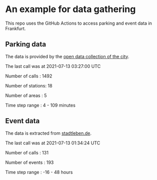 # An example for data gathering

This repo uses the GitHub Actions to access parking and event data in Frankfurt.

## Parking data
The data is provided by the [open data collection of the city](https://www.offenedaten.frankfurt.de/).

The last call was at 2021-07-13 03:27:00 UTC

Number of calls   : 1492

Number of stations:   18

Number of areas   :    5

Time step range   :    4 -  109 minutes


## Event data
The data is extracted from [stadtleben.de](https://stadtleben.de/frankfurt/).

The last call was at 2021-07-13 01:34:24 UTC

Number of calls   : 131

Number of events  : 193

Time step range   : -16 -  48 hours

